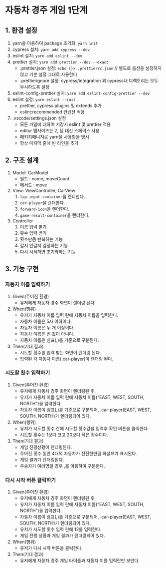 # 자동차 경주 게임 1단계

## 1. 환경 설정

1. yarn을 이용하여 package 초기화: `yarn init`
2. cypress 설치: `yarn add cypress --dev`
3. eslint 설치: `yarn add eslint --dev`
4. prettier 설치: `yarn add prettier --dev --exact`
   - .prettier.json 설정: `echo {}> .prettierrc.json` // 별도로 옵션을 설정하지 않고 기본 설정 그대로 사용한다
   - .prettierignore 설정: cypress/integration 외 cypress내 디렉토리는 모두 무시하도록 설정
5. eslint-config-prettier 설치: `yarn add eslint-config-prettier --dev`
6. eslint 설정: `yarn eslint --init`
   - prettier, cypress plugins 및 extends 추가
   - eslint:recommended 컨벤션 적용
7. .vscode/settings.json 설정
   - 모든 파일에 대하여 저장시 eslint 및 prettier 적용
   - editor 탭사이즈는 2, 탭 대신 스페이스 사용
   - 패키지매니져로 yarn을 사용함을 명시
   - 항상 마지막 줄에 빈 라인을 추가

## 2. 구조 설계

1. Model: CarModel
   - 필드 : name, moveCount
   - 메서드 : move
2. View: ViewController, CarView
   1. `lap-input-container`을 렌더한다.
   2. `car-player`을 렌더한다.
   3. `forward-icon`을 렌더한다.
   4. `game-result-container`을 렌더한다.
3. Controller
   1. 이름 입력 받기
   2. 횟수 입력 받기
   3. 횟수만큼 반복하는 기능
   4. 갈지 안갈지 결정하는 기능
   5. 다시 시작하면 초기화하는 기능

## 3. 기능 구현

### 자동차 이름 입력하기

1. Given(주어진 환경)
   - 유저에게 자동차 경주 화면이 렌더링 된다.
2. When(행위)
   - 유저가 자동차 이름 입력 란에 자동차 이름을 입력한다.
   - 자동차 이름은 5자 이하이다.
   - 자동차 이름은 두 개 이상이다.
   - 자동차 이름은 빈 값이 아니다.
   - 자동차 이름은 쉼표(,)를 기준으로 구분된다.
3. Then(기대 결과)
   - 시도할 횟수를 입력 받는 화면이 렌더링 된다.
   - 입력된 각 자동차 이름(.car-player)이 렌더링 된다.

### 시도할 횟수 입력하기

1. Given(주어진 환경)
   - 유저에게 자동차 경주 화면이 렌더링된 후,
   - 유저가 자동차 이름 입력 란에 자동차 이름("EAST, WEST, SOUTH, NORTH")을 입력한다.
   - 자동차 이름이 쉼표(,)를 기준으로 구분되어, .car-player(EAST, WEST, SOUTH, NORTH)가 렌더링되어 있다.
2. When(행위)
   - 유저가 시도할 횟수 란에 시도할 횟수값을 입력후 확인 버튼을 클릭한다.
   - 시도할 횟수는 1보다 크고 20보다 작은 정수이다.
3. Then(기대 결과)
   - 게임 진행상황이 렌더링된다.
   - 주어진 횟수 동안 4대의 자동차가 전진한만큼 화살표가 표시된다.
   - 게임 결과가 렌더링된다.
   - 우승자가 여러명일 경우 ,를 이용하여 구분한다.

### 다시 시작 버튼 클릭하기

1. Given(주어진 환경)
   - 유저에게 자동차 경주 화면이 렌더링된 후,
   - 유저가 자동차 이름 입력 란에 자동차 이름("EAST, WEST, SOUTH, NORTH")을 입력한다.
   - 자동차 이름이 쉼표(,)를 기준으로 구분되어, .car-player(EAST, WEST, SOUTH, NORTH)가 렌더링되어 있다.
   - 유저가 시도할 횟수 입력 란에 12를 입력한다.
   - 게임 진행 상황과 게임 결과가 렌더링되어 있다.
2. When(행위)
   - 유저가 다시 시작 버튼을 클릭한다.
3. Then(기대 결과)
   - 유저에게 자동차 경주 게임 타이틀과 자동차 이름 입력란만 보인다.

